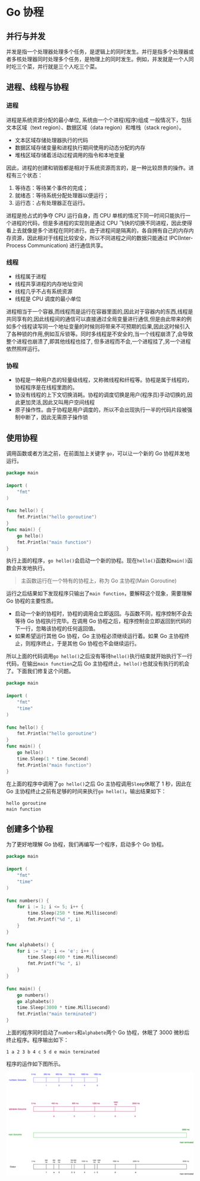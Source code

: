 # Go 协程

## 并行与并发

并发是指一个处理器处理多个任务，是逻辑上的同时发生。并行是指多个处理器或者多核处理器同时处理多个任务，是物理上的同时发生。例如，并发就是一个人同时吃三个菜，并行就是三个人吃三个菜。

## 进程、线程与协程

### 进程

进程是系统资源分配的最小单位, 系统由一个个进程(程序)组成 一般情况下，包括文本区域（text region）、数据区域（data region）和堆栈（stack region）。

- 文本区域存储处理器执行的代码
- 数据区域存储变量和进程执行期间使用的动态分配的内存
- 堆栈区域存储着活动过程调用的指令和本地变量

因此，进程的创建和销毁都是相对于系统资源而言的，是一种比较昂贵的操作。进程有三个状态：

1. 等待态：等待某个事件的完成；
2. 就绪态：等待系统分配处理器以便运行；
3. 运行态：占有处理器正在运行。

进程是抢占式的争夺 CPU 运行自身，而 CPU 单核的情况下同一时间只能执行一个进程的代码，但是多进程的实现则是通过 CPU 飞快的切换不同进程，因此使得看上去就像是多个进程在同时进行。由于进程间是隔离的，各自拥有自己的内存内存资源，因此相对于线程比较安全，所以不同进程之间的数据只能通过 IPC(Inter-Process Communication) 进行通信共享。

### 线程

- 线程属于进程
- 线程共享进程的内存地址空间
- 线程几乎不占有系统资源
- 线程是 CPU 调度的最小单位

进程相当于一个容器,而线程而是运行在容器里面的,因此对于容器内的东西,线程是共同享有的,因此线程间的通信可以直接通过全局变量进行通信,但是由此带来的例如多个线程读写同一个地址变量的时候则将带来不可预期的后果,因此这时候引入了各种锁的作用,例如互斥锁等。同时多线程是不安全的,当一个线程崩溃了,会导致整个进程也崩溃了,即其他线程也挂了, 但多进程而不会,一个进程挂了,另一个进程依然照样运行。

### 协程

- 协程是一种用户态的轻量级线程，又称微线程和纤程等。协程是属于线程的，协程程序是在线程里跑的。
- 协没有线程的上下文切换消耗。协程的调度切换是用户(程序员)手动切换的,因此更加灵活,因此又叫用户空间线程
- 原子操作性。由于协程是用户调度的，所以不会出现执行一半的代码片段被强制中断了，因此无需原子操作锁

## 使用协程

调用函数或者方法之前，在前面加上关键字 `go`，可以让一个新的 Go 协程并发地运行。

```go
package main

import (
    "fmt"
)

func hello() {
    fmt.Println("hello goroutine")
}
func main() {
    go hello()
    fmt.Println("main function")
}
```

执行上面的程序，`go hello()`会启动一个新的协程。现在`hello()`函数和`main()`函数会并发地执行。

> 主函数运行在一个特有的协程上，称为 Go 主协程(Main Goroutine)

运行之后结果如下发现程序只输出了`main function`，要解释这个现象，需要理解 Go 协程的主要性质。

- 启动一个新的协程时，协程的调用会立即返回。与函数不同，程序控制不会去等待 Go 协程执行完毕。在调用 Go 协程之后，程序控制会立即返回到代码的下一行，忽略该协程的任何返回值。
- 如果希望运行其他 Go 协程，Go 主协程必须继续运行着。如果 Go 主协程终止，则程序终止，于是其他 Go 协程也不会继续运行。

所以上面的代码调用`go hello()`之后没有等待`hello()`执行结束就开始执行下一行代码，在输出`main function`之后 Go 主协程终止，`hello()`也就没有执行的机会了。下面我们修复这个问题。

```go
package main

import (
    "fmt"
    "time"
)

func hello() {
    fmt.Println("hello goroutine")
}
func main() {
    go hello()
    time.Sleep(1 * time.Second)
    fmt.Println("main function")
}
```

在上面的程序中调用了`go hello()`之后 Go 主协程调用`Sleep`休眠了 1 秒，因此在 Go 主协程终止之前有足够的时间来执行`go hello()`。输出结果如下：

```text
hello goroutine
main function
```

## 创建多个协程

为了更好地理解 Go 协程，我们再编写一个程序，启动多个 Go 协程。

```go
package main

import (
    "fmt"
    "time"
)

func numbers() {
    for i := 1; i <= 5; i++ {
        time.Sleep(250 * time.Millisecond)
        fmt.Printf("%d ", i)
    }
}

func alphabets() {
    for i := 'a'; i <= 'e'; i++ {
        time.Sleep(400 * time.Millisecond)
        fmt.Printf("%c ", i)
    }
}

func main() {
    go numbers()
    go alphabets()
    time.Sleep(3000 * time.Millisecond)
    fmt.Println("main terminated")
}
```

上面的程序同时启动了`numbers`和`alphabete`两个 Go 协程，休眠了 3000 微秒后终止程序。程序输出如下：

```text
1 a 2 3 b 4 c 5 d e main terminated
```

程序的运作如下图所示。

![goroutines-explained](../assets/09/goroutines-explained.png)
